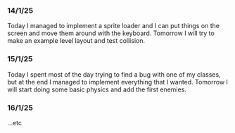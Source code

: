 ### 14/1/25
Today I managed to implement a sprite loader and I can put things on the screen and move them around with the keyboard. 
Tomorrow I will try to make an example level layout and test collision.

### 15/1/25
Today I spent most of the day trying to find a bug with one of my classes, but at the end I managed to implement everything that I wanted.
Tomorrow I will start doing some basic physics and add the first enemies.

### 16/1/25

...etc
